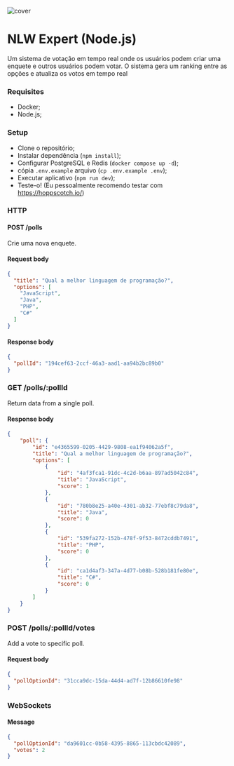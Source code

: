 ![cover](https://github.com/Souzasilvaleonardo/nlw-expert-Poll/assets/105978283/d10cdd8d-224b-4b69-8396-3395201ed383)

# NLW Expert (Node.js)

Um sistema de votação em tempo real onde os usuários podem criar uma enquete e outros usuários podem votar. O sistema gera um ranking entre as opções e atualiza os votos em tempo real

### Requisites

- Docker;
- Node.js;

### Setup

- Clone o repositório;
- Instalar dependência (`npm install`);
- Configurar PostgreSQL e Redis (`docker compose up -d`);
- cópia `.env.example` arquivo (`cp .env.example .env`);
- Executar aplicativo (`npm run dev`);
- Teste-o! (Eu pessoalmente recomendo testar com https://hoppscotch.io/)

### HTTP

#### POST /polls


Crie uma nova enquete.

#### Request body
```json 
{
  "title": "Qual a melhor linguagem de programação?",
  "options": [
    "JavaScript",
    "Java",
    "PHP",
    "C#"
  ]
}
```

#### Response body
```json
{
  "pollId": "194cef63-2ccf-46a3-aad1-aa94b2bc89b0"
}
```

### GET /polls/:pollId

Return data from a single poll.

#### Response body
```json
{
	"poll": {
		"id": "e4365599-0205-4429-9808-ea1f94062a5f",
		"title": "Qual a melhor linguagem de programação?",
		"options": [
			{
				"id": "4af3fca1-91dc-4c2d-b6aa-897ad5042c84",
				"title": "JavaScript",
				"score": 1
			},
			{
				"id": "780b8e25-a40e-4301-ab32-77ebf8c79da8",
				"title": "Java",
				"score": 0
			},
			{
				"id": "539fa272-152b-478f-9f53-8472cddb7491",
				"title": "PHP",
				"score": 0
			},
			{
				"id": "ca1d4af3-347a-4d77-b08b-528b181fe80e",
				"title": "C#",
				"score": 0
			}
		]
	}
}

```

### POST /polls/:pollId/votes

Add a vote to specific poll.

#### Request body

```json
{
  "pollOptionId": "31cca9dc-15da-44d4-ad7f-12b86610fe98"
}
```

### WebSockets

#### Message
```json
{
  "pollOptionId": "da9601cc-0b58-4395-8865-113cbdc42089",
  "votes": 2
}
```

